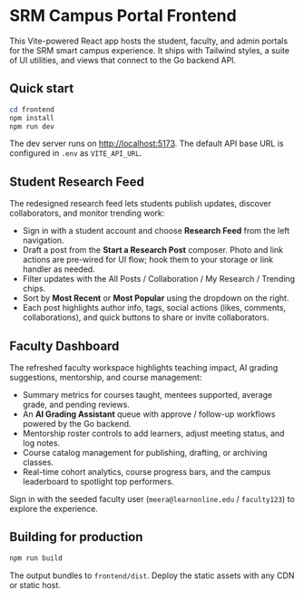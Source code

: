# SRM Campus Portal Frontend

This Vite-powered React app hosts the student, faculty, and admin portals for the SRM smart campus experience. It ships with Tailwind styles, a suite of UI utilities, and views that connect to the Go backend API.

## Quick start

```powershell
cd frontend
npm install
npm run dev
```

The dev server runs on <http://localhost:5173>. The default API base URL is configured in `.env` as `VITE_API_URL`.

## Student Research Feed

The redesigned research feed lets students publish updates, discover collaborators, and monitor trending work:

- Sign in with a student account and choose **Research Feed** from the left navigation.
- Draft a post from the **Start a Research Post** composer. Photo and link actions are pre-wired for UI flow; hook them to your storage or link handler as needed.
- Filter updates with the All Posts / Collaboration / My Research / Trending chips.
- Sort by **Most Recent** or **Most Popular** using the dropdown on the right.
- Each post highlights author info, tags, social actions (likes, comments, collaborations), and quick buttons to share or invite collaborators.

## Faculty Dashboard

The refreshed faculty workspace highlights teaching impact, AI grading suggestions, mentorship, and course management:

- Summary metrics for courses taught, mentees supported, average grade, and pending reviews.
- An **AI Grading Assistant** queue with approve / follow-up workflows powered by the Go backend.
- Mentorship roster controls to add learners, adjust meeting status, and log notes.
- Course catalog management for publishing, drafting, or archiving classes.
- Real-time cohort analytics, course progress bars, and the campus leaderboard to spotlight top performers.

Sign in with the seeded faculty user (`meera@learnonline.edu` / `faculty123`) to explore the experience.

## Building for production

```powershell
npm run build
```

The output bundles to `frontend/dist`. Deploy the static assets with any CDN or static host.
